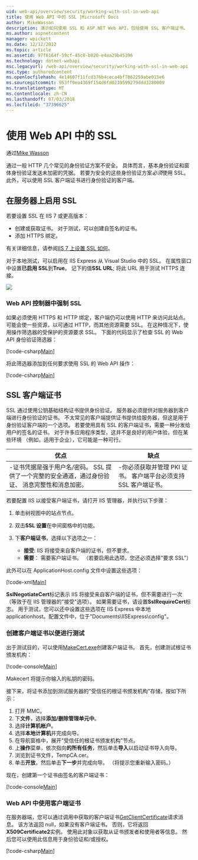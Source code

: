 ```yaml
---
uid: web-api/overview/security/working-with-ssl-in-web-api
title: 使用 Web API 中的 SSL |Microsoft Docs
author: MikeWasson
description: 演示如何使用 SSL 和 ASP.NET Web API，包括使用 SSL 客户端证书。
ms.author: aspnetcontent
manager: wpickett
ms.date: 12/12/2012
ms.topic: article
ms.assetid: 97f6164f-59cf-45c0-b820-e4aa29b45396
ms.technology: dotnet-webapi
msc.legacyurl: /web-api/overview/security/working-with-ssl-in-web-api
msc.type: authoredcontent
ms.openlocfilehash: 4e14607f11fcd376b4ceca4bf7862259abe015e6
ms.sourcegitcommit: 953ff9ea4369f154d6fd0239599279ddd3280009
ms.translationtype: MT
ms.contentlocale: zh-CN
ms.lasthandoff: 07/03/2018
ms.locfileid: "37396625"
---
```

<a name="working-with-ssl-in-web-api"></a>使用 Web API 中的 SSL
====================
通过[Mike Wasson](https://github.com/MikeWasson)

通过一般 HTTP 几个常见的身份验证方案不安全。 具体而言，基本身份验证和窗体身份验证发送未加密的凭据。 若要为安全的这些身份验证方案*必须*使用 SSL。 此外，可以使用 SSL 客户端证书进行身份验证的客户端。

## <a name="enabling-ssl-on-the-server"></a>在服务器上启用 SSL

若要设置 SSL 在 IIS 7 或更高版本：

- 创建或获取证书。 对于测试，可以创建自签名的证书。
- 添加 HTTPS 绑定。

有关详细信息，请参阅[IIS 7 上设置 SSL 如何](https://www.iis.net/learn/manage/configuring-security/how-to-set-up-ssl-on-iis)。

对于本地测试，可以启用在 IIS Express 从 Visual Studio 中的 SSL。 在属性窗口中设置**已启用 SSL**到**True**。 记下的值**SSL URL**; 将此 URL 用于测试 HTTPS 连接。

![](working-with-ssl-in-web-api/_static/image1.png)

### <a name="enforcing-ssl-in-a-web-api-controller"></a>Web API 控制器中强制 SSL

如果必须使用 HTTPS 和 HTTP 绑定，客户端仍可以使用 HTTP 来访问此站点。 可能会使一些资源，以可通过 HTTP，而其他资源需要 SSL。 在这种情况下，使用操作筛选器的受保护的资源要求 SSL。 下面的代码显示了检查 SSL 的 Web API 身份验证筛选器：

[!code-csharp[Main](working-with-ssl-in-web-api/samples/sample1.cs)]

将此筛选器添加到任何要求使用 SSL 的 Web API 操作：

[!code-csharp[Main](working-with-ssl-in-web-api/samples/sample2.cs)]

## <a name="ssl-client-certificates"></a>SSL 客户端证书

SSL 通过使用公钥基础结构证书提供身份验证。 服务器必须提供对服务器到客户端进行身份验证的证书。 不太常见的客户端提供证书提供给服务器，但这是用于身份验证客户端的一个选项。 若要使用具有 SSL 的客户端证书，需要一种分发给用户的签名的证书。 对于许多应用程序类型，这并不是良好的用户体验，但在某些环境 （例如，适用于企业），它可能是一种可行。

| 优点 | 缺点 |
| --- | --- |
| -证书凭据是强于用户名/密码。 SSL 提供了一个完整的安全通道，通过身份验证、 消息完整性和消息加密。 | -你必须获取并管理 PKI 证书。 客户端平台必须支持 SSL 客户端证书。 |

若要配置 IIS 以接受客户端证书，请打开 IIS 管理器，并执行以下步骤：

1. 单击树视图中的站点节点。
2. 双击**SSL 设置**在中间窗格中的功能。
3. 下**客户端证书**，选择以下选项之一： 

    - **接受**: IIS 将接受来自客户端的证书，但不要求。
    - **需要**： 需要客户端证书。 （若要启用此选项，您还必须选择"要求 SSL"）

此外可以在 ApplicationHost.config 文件中设置这些选项：

[!code-xml[Main](working-with-ssl-in-web-api/samples/sample3.xml)]

**SslNegotiateCert**标记表示 IIS 将接受来自客户端的证书，但不需要进行一次 （等效于在 IIS 管理器的"接受"选项）。 如果需要证书，请设置**SslRequireCert**标志。 用于测试，您可以还中设置这些选项在 IIS Express 中本地 applicationhost。配置文件中，位于"Documents\IISExpress\config"。

### <a name="creating-a-client-certificate-for-testing"></a>创建客户端证书以便进行测试

出于测试目的，可以使用[MakeCert.exe](https://msdn.microsoft.com/library/bfsktky3.aspx)创建客户端证书。 首先，创建测试根证书颁发机构：

[!code-console[Main](working-with-ssl-in-web-api/samples/sample4.cmd)]

Makecert 将提示你输入的私钥的密码。

接下来，将证书添加到测试服务器的"受信任的根证书颁发机构"存储，按如下所示：

1. 打开 MMC。
2. 下**文件**，选择**添加/删除管理单元中**。
3. 选择**计算机帐户**。
4. 选择**本地计算机**并完成向导。
5. 在导航窗格中，展开"受信任的根证书颁发机构"节点。
6. 上**操作**菜单，依次指向**的所有任务**，然后单击**导入**以启动证书导入向导。
7. 浏览到证书文件，TempCA.cer。
8. 单击**开放**，然后单击**下一步**并完成向导。 （将提示您重新输入密码。）

现在，创建第一个证书由签名的客户端证书：

[!code-console[Main](working-with-ssl-in-web-api/samples/sample5.cmd)]

### <a name="using-client-certificates-in-web-api"></a>Web API 中使用客户端证书

在服务器端，您可以通过调用中获取的客户端证书[GetClientCertificate](https://msdn.microsoft.com/library/system.net.http.httprequestmessageextensions.getclientcertificate.aspx)请求消息。 该方法返回 null，如果没有客户端证书。 否则，它将返回**X509Certificate2**实例。 使用此对象以获取从证书颁发者和使用者等信息。 然后您可以使用此信息用于身份验证和/或授权。

[!code-csharp[Main](working-with-ssl-in-web-api/samples/sample6.cs)]
